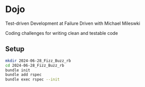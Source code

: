 # Dojo

Test-driven Development at Failure Driven with Michael Mileswki

Coding challenges for writing clean and testable code

## Setup

```sh
mkdir 2024-06-28_Fizz_Buzz_rb
cd 2024-06-28_Fizz_Buzz_rb
bundle init
bundle add rspec
bundle exec rspec --init
```
